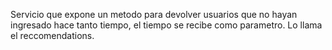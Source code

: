 Servicio que expone un metodo para devolver usuarios que no hayan ingresado hace tanto tiempo, el tiempo se recibe como parametro. Lo llama el reccomendations.
